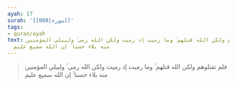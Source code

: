 ```yaml
---
ayah: 17
surah: '[[008|سورة]]'
tags:
- quran/ayah
text: فلم تقتلوهم ولكن الله قتلهم ۚ وما رميت إذ رميت ولكن الله رمى ۚ وليبلي المؤمنين
  منه بلاء حسنا ۚ إن الله سميع عليم
---
```

> فلم تقتلوهم ولكن الله قتلهم ۚ وما رميت إذ رميت ولكن الله رمى ۚ وليبلي المؤمنين منه بلاء حسنا ۚ إن الله سميع عليم
